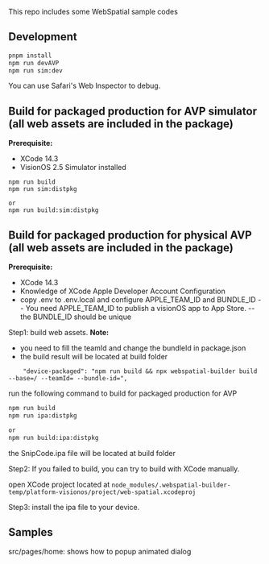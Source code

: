 This repo includes some WebSpatial sample codes

## Development

```bash
pnpm install
npm run devAVP
npm run sim:dev
```

You can use Safari's Web Inspector to debug.

## Build for packaged production for AVP simulator (all web assets are included in the package)

**Prerequisite:**

- XCode 14.3
- VisionOS 2.5 Simulator installed

```
npm run build
npm run sim:distpkg

or
npm run build:sim:distpkg
```

## Build for packaged production for physical AVP (all web assets are included in the package)

**Prerequisite:**

- XCode 14.3
- Knowledge of XCode Apple Developer Account Configuration
- copy .env to .env.local and configure APPLE_TEAM_ID and BUNDLE_ID
  -- You need APPLE_TEAM_ID to publish a visionOS app to App Store.
  -- the BUNDLE_ID should be unique

Step1: build web assets.
**Note:**

- you need to fill the teamId and change the bundleId in package.json
- the build result will be located at build folder

```
    "device-packaged": "npm run build && npx webspatial-builder build --base=/ --teamId= --bundle-id=",
```

run the following command to build for packaged production for AVP

```bash
npm run build
npm run ipa:distpkg

or
npm run build:ipa:distpkg
```

the SnipCode.ipa file will be located at build folder

Step2: If you failed to build, you can try to build with XCode manually.

open XCode project located at `node_modules/.webspatial-builder-temp/platform-visionos/project/web-spatial.xcodeproj`

Step3: install the ipa file to your device.

## Samples

src/pages/home: shows how to popup animated dialog
